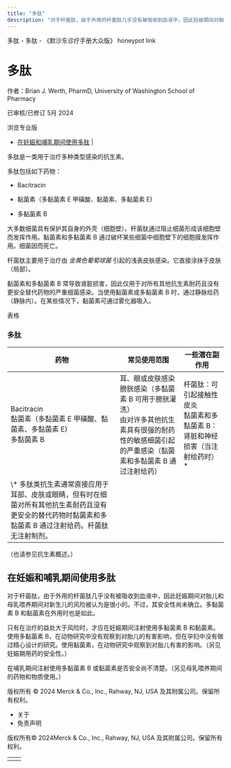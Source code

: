 ```yaml
---
title: "多肽"
description: "对于杆菌肽，由于外用的杆菌肽几乎没有被吸收到血液中，因此妊娠期间对胎儿和母乳喂养期间对新生儿的风险被认为是很小的。不过，其安全性尚未确立。多黏菌素 B 和黏菌素在外用时也是如此。"
---
```


﻿多肽 \- 多肽 \- 《默沙东诊疗手册大众版》 honeypot link

# 多肽

作者：Brian J. Werth, PharmD, University of Washington School of Pharmacy

已审核/已修订 5月 2024

浏览专业版

- [在妊娠和哺乳期间使用多肽](#在妊娠和哺乳期间使用多肽_v36849423_zh) \|

多肽是一类用于治疗多种类型感染的抗生素。

多肽包括如下药物：

- Bacitracin

- 黏菌素（多黏菌素 E 甲磺酸、黏菌素、多黏菌素 E)

- 多黏菌素 B


大多数细菌具有保护其自身的外壳（细胞壁）。杆菌肽通过阻止细菌形成该细胞壁而发挥作用。黏菌素和多黏菌素 B 通过破坏某些细菌中细胞壁下的细胞膜发挥作用。细菌因而死亡。

杆菌肽主要用于治疗由 _金黄色葡萄球菌_ 引起的浅表皮肤感染。它直接涂抹于皮肤（局部）。

黏菌素和多黏菌素 B 常导致肾脏损害，因此仅用于对所有其他抗生素耐药且没有更安全替代药物的严重细菌感染。当使用黏菌素或多黏菌素 B 时，通过静脉给药（静脉内）。在某些情况下，黏菌素可通过雾化器吸入。

表格

### 多肽

| 药物 | 常见使用范围 | 一些潜在副作用 |
| --- | --- | --- |
| Bacitracin<br>黏菌素（多黏菌素 E 甲磺酸、黏菌素、多黏菌素 E)<br>多黏菌素 B | 耳、眼或皮肤感染<br>膀胱感染（多黏菌素 B 可用于膀胱灌洗）<br>由对许多其他抗生素具有很强的耐药性的敏感细菌引起的严重感染（黏菌素和多黏菌素 B 通过注射给药） | 杆菌肽：可引起接触性皮炎<br>黏菌素和多黏菌素 B：肾脏和神经损害（当注射给药时）\* |
| \\* 多肽类抗生素通常直接应用于耳部、皮肤或眼睛，但有时在细菌对所有其他抗生素耐药且没有更安全的替代药物时黏菌素和多黏菌素 B 通过注射给药。杆菌肽无注射制剂。 |

（也请参见抗生素概述。）

## 在妊娠和哺乳期间使用多肽

对于杆菌肽，由于外用的杆菌肽几乎没有被吸收到血液中，因此妊娠期间对胎儿和母乳喂养期间对新生儿的风险被认为是很小的。不过，其安全性尚未确立。多黏菌素 B 和黏菌素在外用时也是如此。

只有在治疗的益处大于风险时，才应在妊娠期间注射使用多黏菌素 B 和黏菌素。使用多黏菌素 B，在动物研究中没有观察到对胎儿的有害影响，但在孕妇中没有做过精心设计的研究。使用黏菌素，在动物研究中观察到对胎儿有害的影响。（另见妊娠期用药的安全性。）

在哺乳期间注射使用多黏菌素 B 或黏菌素是否安全尚不清楚。（另见母乳喂养期间的药物和物质使用。）



版权所有 © 2024
Merck & Co., Inc., Rahway, NJ, USA 及其附属公司。保留所有权利。

- 关于
- 免责声明

版权所有© 2024Merck & Co., Inc., Rahway, NJ, USA 及其附属公司。保留所有权利。

|     |     |
| --- | --- |
|  |  |